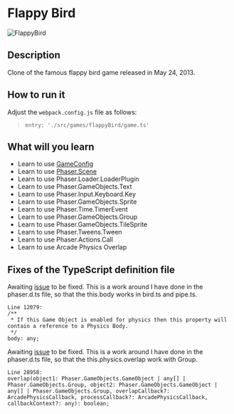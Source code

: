 # Flappy Bird

![FlappyBird](/assets/games/flappyBird/README.gif)

## Description

Clone of the famous flappy bird game released in May 24, 2013.

## How to run it

Adjust the `webpack.config.js` file as follows:
> `entry: './src/games/flappyBird/game.ts'`

## What will you learn

* Learn to use [GameConfig](https://github.com/digitsensitive/phaser3-typescript/blob/master/cheatsheets/game-config.md)
* Learn to use [Phaser.Scene](https://github.com/digitsensitive/phaser3-typescript/blob/master/cheatsheets/scene-config.md)
* Learn to use Phaser.Loader.LoaderPlugin
* Learn to use Phaser.GameObjects.Text
* Learn to use Phaser.Input.Keyboard.Key
* Learn to use Phaser.GameObjects.Sprite
* Learn to use Phaser.Time.TimerEvent
* Learn to use Phaser.GameObjects.Group
* Learn to use Phaser.GameObjects.TileSprite
* Learn to use Phaser.Tweens.Tween
* Learn to use Phaser.Actions.Call
* Learn to use Arcade Physics Overlap


## Fixes of the TypeScript definition file

Awaiting [issue](https://github.com/photonstorm/phaser3-docs/issues/19) to be fixed.
This is a work around I have done in the phaser.d.ts file, so that the this.body works in bird.ts and pipe.ts.
```
Line 12079:
/**
 * If this Game Object is enabled for physics then this property will contain a reference to a Physics Body.
 */
body: any;
```

Awaiting [issue](https://github.com/photonstorm/phaser3-docs/issues/27) to be fixed.
This is a work around I have done in the phaser.d.ts file, so that the this.physics.overlap work with Group.
```
Line 28958:
overlap(object1: Phaser.GameObjects.GameObject | any[] | Phaser.GameObjects.Group, object2: Phaser.GameObjects.GameObject | any[] | Phaser.GameObjects.Group, overlapCallback?: ArcadePhysicsCallback, processCallback?: ArcadePhysicsCallback, callbackContext?: any): boolean;
```
